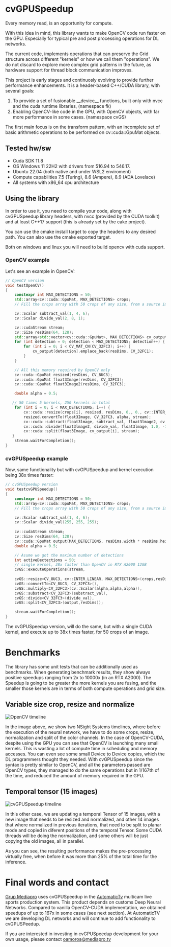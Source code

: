 # cvGPUSpeedup

Every memory read, is an opportunity for compute.

With this idea in mind, this library wants to make OpenCV code run faster on the GPU. Especially for typical pre and post processing operations for DL networks.

The current code, implements operations that can preserve the Grid structure across different "kernels" or how we call them "operations". We do not discard to explore more complex grid patterns in the future, as hardware support for thread block communication improves.

This project is early stages and continuosly evolving to provide further performance enhancements. It is a header-based C++/CUDA library, with several goals:
1. To provide a set of fusionable \_\_device\_\_ functions, built only with nvcc and the cuda runtime libraries, (namespace fk) 
2. Enabling OpenCV-like code in the GPU, with OpenCV objects, with far more performance in some cases. (namespace cvGS)

The first main focus is on the transform pattern, with an incomplete set of basic arithmetic operations to be performed on cv::cuda::GpuMat objects.

  
## Tested hw/sw
*  Cuda SDK 11.8  
*  OS Windows 11 22H2 with drivers from 516.94 to 546.17.
*  Ubuntu 22.04 (both native and under WSL2 enviroment)   
*  Compute capabilities 7.5 (Turing), 8.6 (Ampere), 8.9 (ADA Lovelace)
*  All systems with x86_64 cpu architecture

## Using the library
In order to use it, you need to compile your code, along with cvGPUSpeedup library headers, with nvcc (provided by the CUDA toolkit) and at least C++17 support (this is already set by the cake project).

You can use the cmake install target to copy the headers to any desired path. You can also use the cmake exported target.

Both on windows and linux you will need to build opencv with cuda support.

### OpenCV example
Let's see an example in OpenCV:
```cpp
// OpenCV version
void testOpenCV()
{
    constexpr int MAX_DETECTIONS = 50;
    std::array<cv::cuda::GpuMat, MAX_DETECTIONS> crops;
    // Fill the crops array with 50 crops of any size, from a source image.

    cv::Scalar subtract_val(1, 4, 6);
    cv::Scalar divide_val(2, 8, 1);

    cv::cudaStream stream;
    cv::Size resDims(64, 128);
    std::array<std::vector<cv::cuda::GpuMat>, MAX_DETECTIONS> cv_output;
    for (int detection = 0; detection < MAX_DETECTIONS; detection++) {
        for (int i = 0; i < CV_MAT_CN(CV_32FC3); i++) {
            cv_output[detection].emplace_back(resDims, CV_32FC1);
        }
    }

    // All this memory required by OpenCV only
    cv::cuda::GpuMat resized(resDims, CV_8UC3);
    cv::cuda::GpuMat float3Image(resDims, CV_32FC3);
    cv::cuda::GpuMat float3Image2(resDims, CV_32FC3);

    double alpha = 0.5;

   // 50 times 5 kernels, 250 kernels in total
    for (int i = 0; i < MAX_DETECTIONS; i++) {
        cv::cuda::resize(crops[i], resized, resDims, 0., 0., cv::INTER_LINEAR, stream);
        resized.convertTo(float3Image, CV_32FC3, alpha, stream);
        cv::cuda::subtract(float3lmage, subtract_val, float3lmage2, cv::noArray(), -1, stream);
        cv::cuda::divide(float3lmage2, divide_val, float3lmage, 1.0, -1, stream);
        cv::cuda::split(float3Image, cv_output[i], stream);
   }
    stream.waitForCompletion();
}
``` 
### cvGPUSpeedup example
Now, same functionality but with cvGPUSpeedup and kernel execution being 38x times faster:

```c++
// cvGPUSpeedup version
void testcvGPUSpeedup()
{
    constexpr int MAX_DETECTIONS = 50;
    std::array<cv::cuda::GpuMat, MAX_DETECTIONS> crops;
    // Fill the crops array with 50 crops of any size, from a source image.

    cv::Scalar subtract_val(1, 4, 6);
    cv::Scalar divide_val(255, 255, 255);
    
    cv::cudaStream stream;
    cv::Size resDims(64, 128);
    cv::cuda::GpuMat output(MAX_DETECTIONS, resDims.width * resDims.height * CV_MAT_CN(CV_32FC3), CV_32FC1);
    double alpha = 0.5;

    // Asume we got the maximum number of detections
    int activeDectections = 50;
    // single kernel, 38x faster than OpenCV in RTX A2000 12GB
    cvGS::executeOperations(stream,
    
    cvGS::resize<CV_8UC3, cv::INTER_LINEAR, MAX_DETECTIONS>(crops,resDims,activeDectections)),
    cvGS::convertTo<CV_8UC3, CV_32FC3>(),
    cvGS::multiply<CV_32FC3>(cv::Scalar(alpha,alpha,alpha)),
    cvGS::substract<CV_32FC3>(substract_val),
    cvGS::divide<CV_32FC3>(divide_val),
    cvGS::split<CV_32FC3>(output,resDims));

    stream.waitForCompletion();
}
```

The cvGPUSpeedup version, will do the same, but with a single CUDA kernel, and execute up to 38x times faster, for 50 crops of an image.

# Benchmarks

The library has some unit tests that can be additionally used as benchmarks. When generating benchmark results, they show always positive speedups ranging from 2x to 10000x (in an RTX A2000). The Speedup is going to be greater the more kernels you are fusing, and the smaller those kernels are in terms of both compute operations and grid size. 
## Variable size crop, resize and normalize

![OpenCV timeline](https://github.com/morousg/cvGPUSpeedup/blob/main/images/NSightSystemsTimeline1.png) 
   
In the image above, we show two NSight Systems timelines, where before the execution of the neural network, we have to do some crops, resize, normalization and split of the color channels. 
In the case of OpenCV-CUDA, despite using the GPU you can see that OpenCV is launching many small kernels. This is wasting a lot of compute time in scheduling and memory accesses. You can even see some small Device to Device copies, which the DL programmers thought they needed.
With cvGPUSpeedup since the syntax is pretty similar to OpenCV, and all the parameters passed are OpenCV types, they managed to do the same operations but in 1/167th of the time, and reduced the amount of memory required in the GPU.

## Temporal tensor (15 images)

![cvGPUSpeedup timeline](https://github.com/morousg/cvGPUSpeedup/blob/main/images/NsightSystemsTimeline2.png) 

In this other case, we are updating a temporal Tensor of 15 images, with a new image that needs to be resized and normalized, and other 14 images that where normalized in previous iterations, that need to be split to planar mode and copied in diferent positions of the temporal Tensor. Some CUDA threads will be doing the normalization, and some others will be just copying the old images, all in parallel.

As you can see, the resulting performance makes the pre-processing virtually free, when before it was more than 25% of the total time for the inference.

# Final words and contact
[Grup Mediapro](https://www.mediapro.tv) uses cvGPUSpeedup in the [AutomaticTv](https://www.automatic.tv) multicam live sports production system.  This product depends on customs Deep Neural Networks. Compared to vanilla OpenCV-CUDA implementation,  we obtained speedups of up to 167x in some cases (see next section). At AutomaticTV we are developing DL networks and will continue to add functionality to cvGPUSPeedup.

If you are interested in investing in cvGPUSpeedup development for your own usage, please contact <oamoros@mediapro.tv>
